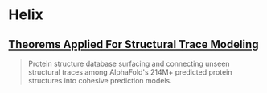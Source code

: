 # Helix
## [Theorems Applied For Structural Trace Modeling](https://github.com/davidkimai/helix/blob/main/00.%20structural_trace_modeling_theorems.md)

> Protein structure database surfacing and connecting unseen structural traces among AlphaFold's 214M+ predicted protein structures into cohesive prediction models.



